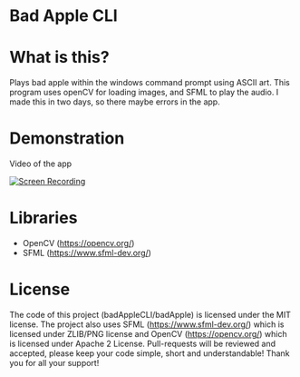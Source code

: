 # Bad Apple CLI
# What is this?
Plays bad apple within the windows command prompt using ASCII art. This program uses openCV for loading images, and SFML to play the audio.
I made this in two days, so there maybe errors in the app.

# Demonstration
Video of the app

[![Screen Recording](https://img.youtube.com/vi/Lh2Fp-Eqoi0/0.jpg)](https://www.youtube.com/watch?v=Lh2Fp-Eqoi0)

# Libraries
- OpenCV (https://opencv.org/)
- SFML (https://www.sfml-dev.org/)

# License
The code of this project (badAppleCLI/badApple) is licensed under the MIT license.
The project also uses SFML (https://www.sfml-dev.org/) which is licensed under ZLIB/PNG license and OpenCV (https://opencv.org/) which is licensed under Apache 2 License.
Pull-requests will be reviewed and accepted, please keep your code simple, short and understandable! Thank you for all your support!
